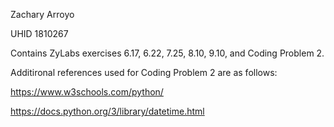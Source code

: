Zachary Arroyo

UHID 1810267

Contains ZyLabs exercises 6.17, 6.22, 7.25, 8.10, 9.10, and Coding Problem 2.

Additironal references used for Coding Problem 2 are as follows:

https://www.w3schools.com/python/

https://docs.python.org/3/library/datetime.html

